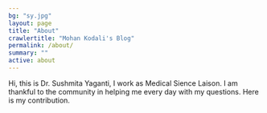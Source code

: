 ```yaml
---
bg: "sy.jpg"
layout: page
title: "About"
crawlertitle: "Mohan Kodali's Blog"
permalink: /about/
summary: ""
active: about
---
```

Hi, this is Dr. Sushmita Yaganti, I work as Medical Sience Laison. I am thankful to the community in helping me every day with my questions. Here is my contribution.